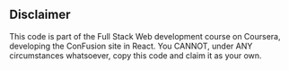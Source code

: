 ## Disclaimer

This code is part of the Full Stack Web development course on Coursera, developing the ConFusion site in React. 
You CANNOT, under ANY circumstances whatsoever, copy this code and claim it as your own.